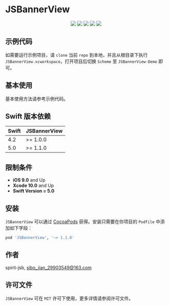 # JSBannerView

<p align="center">
<a href="https://github.com/apple/swift"><img src="https://img.shields.io/badge/language-swift-red.svg"></a>
<a href="https://github.com/apple/swift"><img src="https://img.shields.io/badge/swift%20version-5.0-orange.svg"></a>
<a href="https://github.com/spirit-jsb/JSBannerView/"><img src="https://img.shields.io/cocoapods/v/JSBannerView.svg?style=flat"></a>
<a href="https://github.com/spirit-jsb/JSBannerView/blob/master/LICENSE"><img src="https://img.shields.io/cocoapods/l/JSBannerView.svg?style=flat"></a>
<a href="https://cocoapods.org/pods/JSBannerView"><img src="https://img.shields.io/cocoapods/p/JSBannerView.svg?style=flat"></a>
</p>

## 示例代码

如需要运行示例项目，请 `clone` 当前 `repo` 到本地，并且从根目录下执行 `JSBannerView.xcworkspace`，打开项目后切换 `Scheme` 至 `JSBannerView-Demo` 即可。

## 基本使用
基本使用方法请参考示例代码。

## Swift 版本依赖
| Swift | JSBannerView |
| ------| -------------|
| 4.2   | >= 1.0.0     |
| 5.0   | >= 1.1.0     |

## 限制条件
* **iOS 9.0** and Up
* **Xcode 10.0** and Up
* **Swift Version = 5.0**

## 安装

`JSBannerView` 可以通过 [CocoaPods](https://cocoapods.org) 获得。安装只需要在你项目的 `Podfile` 中添加如下字段：

```ruby
pod 'JSBannerView', '~> 1.1.0'
```

## 作者

spirit-jsb, sibo_jian_29903549@163.com

## 许可文件

`JSBannerView` 可在 `MIT` 许可下使用，更多详情请参阅许可文件。